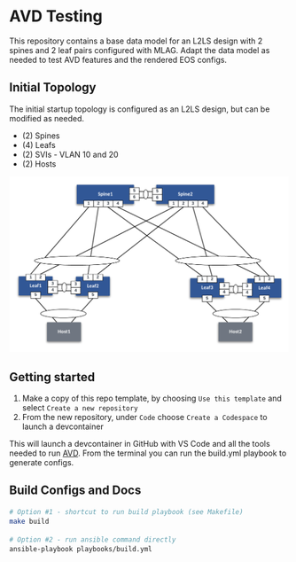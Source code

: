 # AVD Testing

This repository contains a base data model for an L2LS design with 2 spines and 2 leaf pairs configured with MLAG. Adapt the data model as needed to test AVD features and the rendered EOS configs.

## Initial Topology

The initial startup topology is configured as an L2LS design, but can be modified as needed.

- (2) Spines
- (4) Leafs
- (2) SVIs - VLAN 10 and 20
- (2) Hosts

![L2LS Topology](/images/avd-testing-topo.png)

## Getting started

1. Make a copy of this repo template, by choosing `Use this template` and select `Create a new repository`
2. From the new repository, under `Code` choose `Create a Codespace` to launch a devcontainer

This will launch a devcontainer in GitHub with VS Code and all the tools needed to run [AVD](https://avd.arista.com/). From the terminal you can run the build.yml playbook to generate configs.

## Build Configs and Docs

``` bash
# Option #1 - shortcut to run build playbook (see Makefile)
make build

# Option #2 - run ansible command directly
ansible-playbook playbooks/build.yml
```